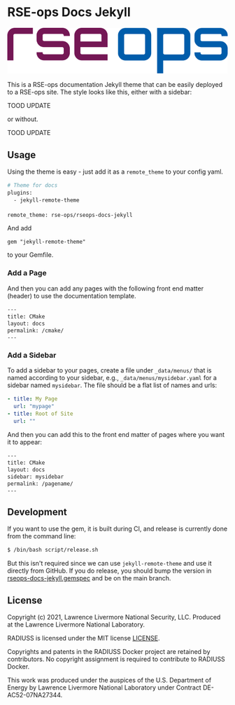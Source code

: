 # RSE-ops Docs Jekyll

![assets/img/rse-ops-text.png](assets/img/rse-ops-text.png)

This is a RSE-ops documentation Jekyll theme that can be easily deployed to a RSE-ops
site. The style looks like this, either with a sidebar:

TOOD UPDATE

or without.

TOOD UPDATE

## Usage

Using the theme is easy - just add it as a `remote_theme` to your config yaml.

```bash
# Theme for docs
plugins:
  - jekyll-remote-theme

remote_theme: rse-ops/rseops-docs-jekyll
```

And add 

```
gem "jekyll-remote-theme"
```

to your Gemfile.

### Add a Page

And then you can add any pages with the following front end matter (header)
to use the documentation template.

```
---
title: CMake
layout: docs
permalink: /cmake/
---
```

### Add a Sidebar

To add a sidebar to your pages, create a file under `_data/menus/` that is named
according to your sidebar, e.g., `_data/menus/mysidebar.yaml` for a sidebar named `mysidebar`.
The file should be a flat list of names and urls:

```yaml
- title: My Page
  url: "mypage"
- title: Root of Site
  url: ""
```

And then you can add this to the front end matter of pages where you want it to appear:

```
---
title: CMake
layout: docs
sidebar: mysidebar
permalink: /pagename/
---
```

## Development

If you want to use the gem, it is built during CI, and release is currently done from the command line:

```bash
$ /bin/bash script/release.sh
```

But this isn't required since we can use `jekyll-remote-theme` and use it directly from GitHub.
If you do release, you should bump the version in [rseops-docs-jekyll.gemspec](rseops-docs-jekyll.gemspec)
and be on the main branch.

License
-------

Copyright (c) 2021, Lawrence Livermore National Security, LLC. 
Produced at the Lawrence Livermore National Laboratory.

RADIUSS is licensed under the MIT license [LICENSE](./LICENSE).

Copyrights and patents in the RADIUSS Docker project are retained by
contributors. No copyright assignment is required to contribute to RADIUSS
Docker.

This work was produced under the auspices of the U.S. Department of
Energy by Lawrence Livermore National Laboratory under Contract
DE-AC52-07NA27344.
